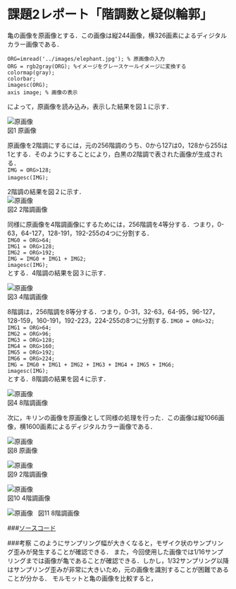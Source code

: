 # 課題2レポート「階調数と疑似輪郭」
亀の画像を原画像とする．この画像は縦244画像，横326画素によるディジタルカラー画像である．

`ORG=imread('../images/elephant.jpg'); % 原画像の入力`  
`ORG = rgb2gray(ORG); %イメージをグレースケールイメージに変換する`  
`colormap(gray);`  
`colorbar;`  
`imagesc(ORG);`  
`axis image; % 画像の表示`  

によって，原画像を読み込み，表示した結果を図１に示す．

![原画像](https://github.com/suke123/matlab_image_processing/blob/master/%E8%AA%B2%E9%A1%8C2/images/motoimage.png)  
図1 原画像

原画像を2階調にするには，元の256階調のうち、0から127は0，128から255は1とする．そのようにすることにより，白黒の2階調で表された画像が生成される．  
`IMG = ORG>128;`        
`imagesc(IMG);`  

2階調の結果を図２に示す．  
![原画像](https://github.com/suke123/matlab_image_processing/blob/master/%E8%AA%B2%E9%A1%8C2/images/2kaityou.png)  
図2 2階調画像  

同様に原画像を4階調画像にするためには，256階調を4等分する．つまり，0-63，64-127，128-191，192-255の4つに分割する．  
`IMG0 = ORG>64;`  
`IMG1 = ORG>128;`  
`IMG2 = ORG>192;`  
`IMG = IMG0 + IMG1 + IMG2;`  
`imagesc(IMG);`  
とする．4階調の結果を図３に示す．  

![原画像](https://github.com/suke123/matlab_image_processing/blob/master/%E8%AA%B2%E9%A1%8C2/images/4kaityou.png)  
図3 4階調画像  

8階調は，256階調を8等分する．つまり，0-31，32-63，64-95，96-127，128-159，160-191，192-223，224-255の8つに分割する.
`IMG0 = ORG>32;`     
`IMG1 = ORG>64;`     
`IMG2 = ORG>96;`     
`IMG3 = ORG>128;`    
`IMG4 = ORG>160;`    
`IMG5 = ORG>192;`     
`IMG6 = ORG>224;`     
`IMG = IMG0 + IMG1 + IMG2 + IMG3 + IMG4 + IMG5 + IMG6;`    
`imagesc(IMG);`     
とする．8階調の結果を図４に示す．    

![原画像](https://github.com/suke123/matlab_image_processing/blob/master/%E8%AA%B2%E9%A1%8C2/images/8kaityou.png)  
図4 8階調画像

次に，キリンの画像を原画像として同様の処理を行った．この画像は縦1066画像，横1600画素によるディジタルカラー画像である．

![原画像](https://github.com/suke123/matlab_image_processing/blob/master/%E8%AA%B2%E9%A1%8C2/images/giraffe0.png)  
図8 原画像

![原画像](https://github.com/suke123/matlab_image_processing/blob/master/%E8%AA%B2%E9%A1%8C2/images/giraffe1.png)  
図9 2階調画像  

![原画像](https://github.com/suke123/matlab_image_processing/blob/master/%E8%AA%B2%E9%A1%8C2/images/giraffe2.png)  
図10 4階調画像  

![原画像](https://github.com/suke123/matlab_image_processing/blob/master/%E8%AA%B2%E9%A1%8C2/images/giraffe3.png)  
図11 8階調画像  

###[ソースコード](https://github.com/suke123/matlab_image_processing/blob/master/%E8%AA%B2%E9%A1%8C2/kadai2.m)  

###考察
このようにサンプリング幅が大きくなると，モザイク状のサンプリング歪みが発生することが確認できる．
また，今回使用した画像では1/16サンプリングまでは画像が亀であることが確認できる．しかし，1/32サンプリング以降はサンプリング歪みが非常に大きいため，元の画像を識別することが困難であることが分かる．
モルモットと亀の画像を比較すると，
